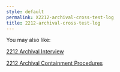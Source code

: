 ```yaml
---
style: default
permalink: X2212-archival-cross-test-log
title: 2212-archival-cross-test-log
---
```

You may also like:

[2212 Archival Interview](http://scp-wiki.net/2212-archival-interview)

[2212 Archival Containment Procedures](http://scp-wiki.net/2212-archival-containment-procedures)
